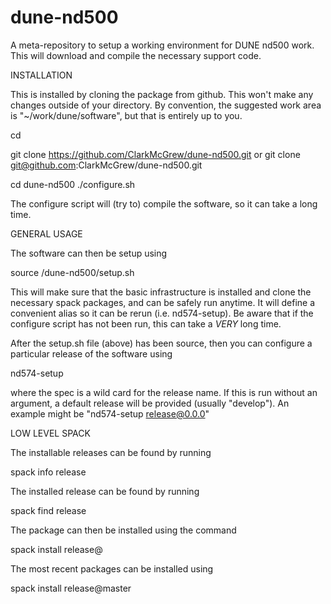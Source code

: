 # dune-nd500

A meta-repository to setup a working environment for DUNE nd500 work.  This
will download and compile the necessary support code.

INSTALLATION

This is installed by cloning the package from github.  This won't make any
changes outside of your <work-area> directory.  By convention, the
suggested work area is "~/work/dune/software", but that is entirely up to
you.

cd <work-area>

git clone https://github.com/ClarkMcGrew/dune-nd500.git
or
git clone git@github.com:ClarkMcGrew/dune-nd500.git

cd dune-nd500
./configure.sh

The configure script will (try to) compile the software, so it can take a
long time.


GENERAL USAGE

The software can then be setup using

source <work-area>/dune-nd500/setup.sh

This will make sure that the basic infrastructure is installed and clone
the necessary spack packages, and can be safely run anytime.  It will
define a convenient alias so it can be rerun (i.e. nd574-setup).  Be aware
that if the configure script has not been run, this can take a *VERY* long
time.

After the setup.sh file (above) has been source, then you can configure a particular release of the software using

nd574-setup <spec>

where the spec is a wild card for the release name.  If this is run without an argument, a default release will be provided (usually "develop").  An example might be "nd574-setup release@0.0.0"

LOW LEVEL SPACK

The installable releases can be found by running

spack info release

The installed release can be found by running

spack find release

The package can then be installed using the command

spack install release@<version>

The most recent packages can be installed using

spack install release@master

